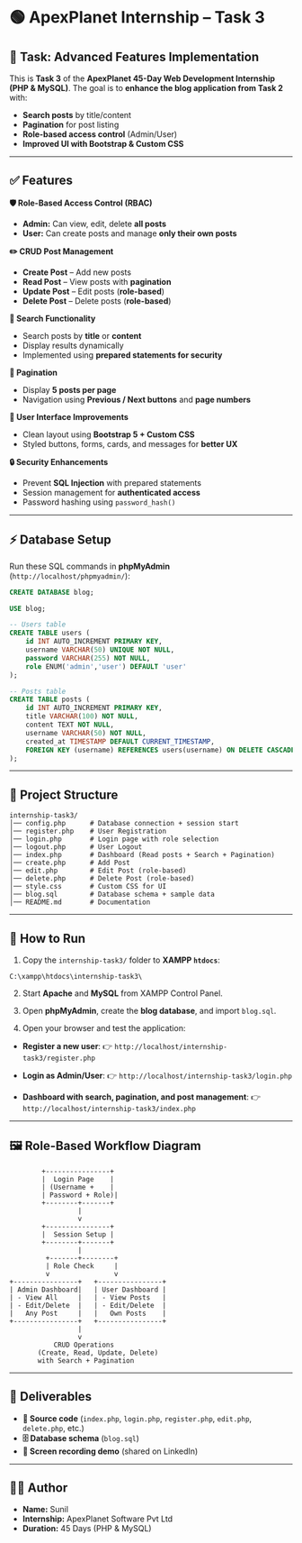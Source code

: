 # 🟢 ApexPlanet Internship – Task 3

## 📌 Task: Advanced Features Implementation

This is **Task 3** of the **ApexPlanet 45-Day Web Development Internship (PHP & MySQL)**.
The goal is to **enhance the blog application from Task 2** with:

* **Search posts** by title/content
* **Pagination** for post listing
* **Role-based access control** (Admin/User)
* **Improved UI with Bootstrap & Custom CSS**

---

## ✅ Features

**🛡 Role-Based Access Control (RBAC)**

* **Admin:** Can view, edit, delete **all posts**
* **User:** Can create posts and manage **only their own posts**

**✏️ CRUD Post Management**

* **Create Post** – Add new posts
* **Read Post** – View posts with **pagination**
* **Update Post** – Edit posts (**role-based**)
* **Delete Post** – Delete posts (**role-based**)

**🔎 Search Functionality**

* Search posts by **title** or **content**
* Display results dynamically
* Implemented using **prepared statements for security**

**📄 Pagination**

* Display **5 posts per page**
* Navigation using **Previous / Next buttons** and **page numbers**

**🎨 User Interface Improvements**

* Clean layout using **Bootstrap 5 + Custom CSS**
* Styled buttons, forms, cards, and messages for **better UX**

**🔒 Security Enhancements**

* Prevent **SQL Injection** with prepared statements
* Session management for **authenticated access**
* Password hashing using `password_hash()`

---

## ⚡ Database Setup

Run these SQL commands in **phpMyAdmin** (`http://localhost/phpmyadmin/`):

```sql
CREATE DATABASE blog;

USE blog;

-- Users table
CREATE TABLE users (
    id INT AUTO_INCREMENT PRIMARY KEY,
    username VARCHAR(50) UNIQUE NOT NULL,
    password VARCHAR(255) NOT NULL,
    role ENUM('admin','user') DEFAULT 'user'
);

-- Posts table
CREATE TABLE posts (
    id INT AUTO_INCREMENT PRIMARY KEY,
    title VARCHAR(100) NOT NULL,
    content TEXT NOT NULL,
    username VARCHAR(50) NOT NULL,
    created_at TIMESTAMP DEFAULT CURRENT_TIMESTAMP,
    FOREIGN KEY (username) REFERENCES users(username) ON DELETE CASCADE
);
```

---

## 📂 Project Structure

```
internship-task3/
│── config.php      # Database connection + session start
│── register.php    # User Registration
│── login.php       # Login page with role selection
│── logout.php      # User Logout
│── index.php       # Dashboard (Read posts + Search + Pagination)
│── create.php      # Add Post
│── edit.php        # Edit Post (role-based)
│── delete.php      # Delete Post (role-based)
│── style.css       # Custom CSS for UI
│── blog.sql        # Database schema + sample data
│── README.md       # Documentation
```

---

## 🚀 How to Run

1. Copy the `internship-task3/` folder to **XAMPP `htdocs`**:

```
C:\xampp\htdocs\internship-task3\
```

2. Start **Apache** and **MySQL** from XAMPP Control Panel.

3. Open **phpMyAdmin**, create the **blog database**, and import `blog.sql`.

4. Open your browser and test the application:

* **Register a new user**:
  👉 `http://localhost/internship-task3/register.php`

* **Login as Admin/User**:
  👉 `http://localhost/internship-task3/login.php`

* **Dashboard with search, pagination, and post management**:
  👉 `http://localhost/internship-task3/index.php`

---

## 🖼 Role-Based Workflow Diagram

```
        +----------------+
        |  Login Page    |
        | (Username +    |
        | Password + Role)|
        +--------+-------+
                 |
                 v
        +----------------+
        |  Session Setup |
        +--------+-------+
                 |
         +-------+--------+
         | Role Check     |
         v                v
+----------------+   +----------------+
| Admin Dashboard|   | User Dashboard |
| - View All     |   | - View Posts   |
| - Edit/Delete  |   | - Edit/Delete  |
|   Any Post     |   |   Own Posts    |
+----------------+   +----------------+
                 |
                 v
           CRUD Operations
       (Create, Read, Update, Delete)
       with Search + Pagination
```

---

## 📜 Deliverables

* **💾 Source code** (`index.php`, `login.php`, `register.php`, `edit.php`, `delete.php`, etc.)
* **🗄 Database schema** (`blog.sql`)
* **🎥 Screen recording demo** (shared on LinkedIn)

---

## 👨‍💻 Author

* **Name:** Sunil
* **Internship:** ApexPlanet Software Pvt Ltd
* **Duration:** 45 Days (PHP & MySQL)


